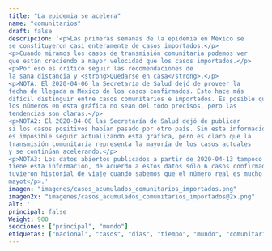 ```yaml
---
title: "La epidemia se acelera"
name: "comunitarios"
draft: false
descripcion: '<p>Las primeras semanas de la epidemia en México se
se constituyeron casi enteramente de casos importados.</p>
<p>Cuando miramos los casos de transmisión comunitaria podemos ver
que están creciendo a mayor velocidad que los casos importados.</p>
<p>Por eso es crítico seguir las recomendaciones de
la sana distancia y <strong>Quedarse en casa</strong>.</p>
<p>NOTA: El 2020-04-06 la Secretaría de Salud dejó de proveer la
fecha de llegada a México de los casos confirmados. Esto hace más
difícil distinguir entre casos comunitarios e importados. Es posible que
los números en esta gráfica no sean del todo precisos, pero las
tendencias son claras.</p>
<p>NOTA2: El 2020-04-08 las Secretaría de Salud dejó de publicar
si los casos positivos habían pasado por otro país. Sin esta información
es imposible seguir actualizando esta gráfica, pero es claro que la
transmisión comunitaria representa la mayoría de los casos actuales
y se continúan acelerando.</p>
<p>NOTA3: Los datos abiertos publicados a partir de 2020-04-13 tampoco
tiene esta información, de acuerdo a estos datos sólo 6 casos confirmados
tuvieron historial de viaje cuando sabemos que el número real es mucho
mayot</p>.'
imagen: "imagenes/casos_acumulados_comunitarios_importados.png"
imagen2x: "imagenes/casos_acumulados_comunitarios_importados@2x.png"
alt: ''
principal: false
Weight: 900
secciones: ["principal", "mundo"]
etiquetas: ["nacional", "casos", "dias", "tiempo", "mundo", "comunitarios"]
---
```

